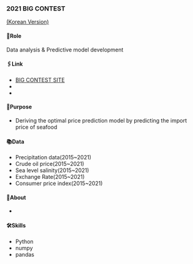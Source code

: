 ### 2021 BIG CONTEST
[(Korean Version)](https://www.notion.so/2021-8c349da285a34ac2aeaf9823f76c0857) 
#### 🔑Role
Data analysis & Predictive model development
#### 🖇Link
- [BIG CONTEST SITE](https://www.bigcontest.or.kr/)
- 
- 
#### 📌Purpose  
- Deriving the optimal price prediction model by predicting the import price of seafood
#### 📚Data   
- Precipitation data(2015~2021)
- Crude oil price(2015~2021)
- Sea level salinity(2015~2021)
- Exchange Rate(2015~2021)
- Consumer price index(2015~2021)  
#### 🔎About

- 
    







#### 🛠Skills
- Python
- numpy
- pandas

